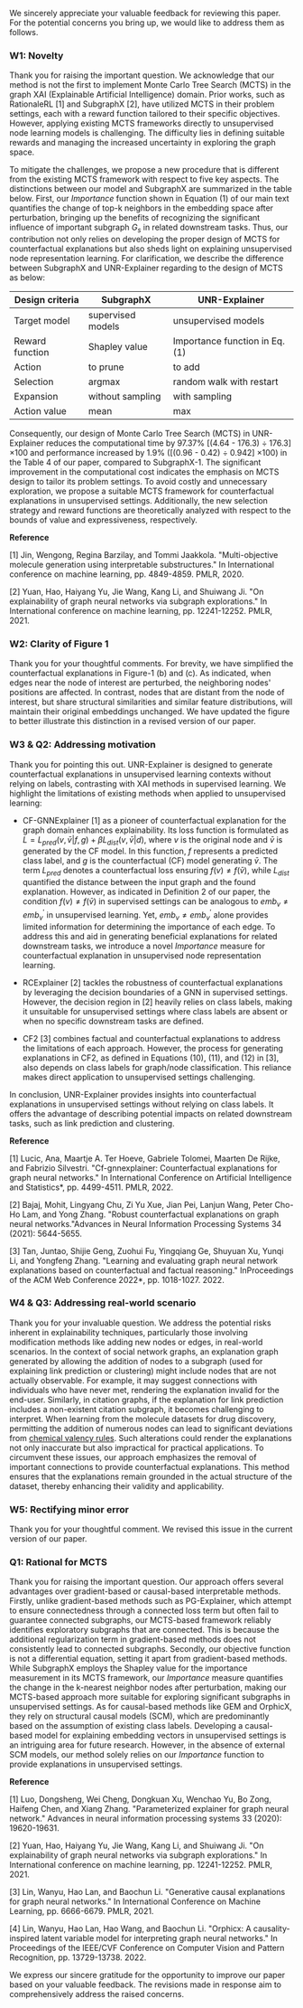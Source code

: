 We sincerely appreciate your valuable feedback for reviewing this paper. For the potential concerns you bring up, we would like to address them as follows.

### W1: Novelty

Thank you for raising the important question. We acknowledge that our method is not the first to implement Monte Carlo Tree Search (MCTS) in the graph XAI (Explainable Artificial Intelligence) domain. Prior works, such as RationaleRL [1] and SubgraphX [2], have utilized MCTS in their problem settings, each with a reward function tailored to their specific objectives. However, applying existing MCTS frameworks directly to unsupervised node learning models is challenging. The difficulty lies in defining suitable rewards and managing the increased uncertainty in exploring the graph space.

To mitigate the challenges, we propose a new procedure that is different from the existing MCTS framework with respect to five key aspects. The distinctions between our model and SubgraphX are summarized in the table below.
First, our $Importance$ function shown in Equation (1) of our main text quantifies the change of top-k neighbors in the embedding space after perturbation, bringing up the benefits of recognizing the significant influence of important subgraph $G_s$ in related downstream tasks. Thus, our contribution not only relies on developing the proper design of MCTS for counterfactual explanations but also sheds light on explaining unsupervised node representation learning. For clarification, we describe the difference between SubgraphX and UNR-Explainer regarding to the design of MCTS as below:

| Design criteria        | SubgraphX          |   UNR-Explainer                |
|------------------------|--------------------|--------------------------------|
| Target model           | supervised models  | unsupervised models            |
| Reward function        | Shapley value      | Importance function in Eq. (1) |
| Action                 | to prune           | to add                         |
| Selection              | argmax             | random walk with restart       |
| Expansion              | without sampling   | with sampling                  |
| Action value           | mean               | max                            |

Consequently, our design of Monte Carlo Tree Search (MCTS) in UNR-Explainer reduces the computational time by 97.37\% [(4.64 - 176.3) ÷ 176.3] ×100 and performance increased by 1.9\% ([(0.96 - 0.42) ÷ 0.942] ×100) in the Table 4 of our paper, compared to SubgraphX-1. The significant improvement in the computational cost indicates the emphasis on MCTS design to tailor its problem settings. To avoid costly and unnecessary exploration, we propose a suitable MCTS framework for counterfactual explanations in unsupervised settings. Additionally, the new selection strategy and reward functions are theoretically analyzed with respect to the bounds of value and expressiveness, respectively.

 **Reference** 
 
[1] Jin, Wengong, Regina Barzilay, and Tommi Jaakkola. "Multi-objective molecule generation using interpretable substructures." In International conference on machine learning, pp. 4849-4859. PMLR, 2020.

[2] Yuan, Hao, Haiyang Yu, Jie Wang, Kang Li, and Shuiwang Ji. "On explainability of graph neural networks via subgraph explorations." In International conference on machine learning, pp. 12241-12252. PMLR, 2021.

### W2: Clarity of Figure 1

Thank you for your thoughtful comments. For brevity, we have simplified the counterfactual explanations in Figure-1 (b) and (c). As indicated, when edges near the node of interest are perturbed, the neighboring nodes' positions are affected. In contrast, nodes that are distant from the node of interest, but share structural similarities and similar feature distributions, will maintain their original embeddings unchanged. We have updated the figure to better illustrate this distinction in a revised version of our paper.

### W3 & Q2: Addressing motivation

Thank you for pointing this out. UNR-Explainer is designed to generate counterfactual explanations in unsupervised learning contexts without relying on labels, contrasting with XAI methods in supervised learning. We highlight the limitations of existing methods when applied to unsupervised learning:

- CF-GNNExplainer [1] as a pioneer of counterfactual explanation for the graph domain enhances explainability. Its loss function is formulated as 
 $L = L_{pred}(v, \bar{v}| f, g) + βL_{dist}(v,  \bar{v} | d)$, where $v$ is the original node and $\bar{v}$ is generated by the CF model. In this function, $f$ represents a predicted class label, and $g$ is the counterfactual (CF) model generating $\bar{v}$. The term $L_{pred}$ denotes a counterfactual loss ensuring $f(v) \neq f(\bar{v})$, while $L_{dist}$ quantified the distance between the input graph and the found explanation. However, as indicated in Definition 2 of our paper, the condition $f(v) \neq f(\bar{v})$ in supervised settings can be analogous to $emb_{v} \neq emb_{v}^{\prime}$ in unsupervised learning. Yet, $emb_{v} \neq emb_{v}^{\prime}$ alone provides limited information for determining the importance of each edge.  To address this and aid in generating beneficial explanations for related downstream tasks, we introduce a novel $Importance$ measure for counterfactual explanation in unsupervised node representation learning.

- RCExplainer [2] tackles the robustness of counterfactual explanations by leveraging the decision boundaries of a GNN in supervised settings. However, the decision region in [2] heavily relies on class labels, making it unsuitable for unsupervised settings where class labels are absent or when no specific downstream tasks are defined.

- CF2 [3] combines factual and counterfactual explanations to address the limitations of each approach. However, the process for generating explanations in CF2, as defined in Equations (10), (11), and (12) in [3], also depends on class labels for graph/node classification. This reliance makes direct application to unsupervised settings challenging.

In conclusion, UNR-Explainer provides insights into counterfactual explanations in unsupervised settings without relying on class labels. It offers the advantage of describing potential impacts on related downstream tasks, such as link prediction and clustering.

 **Reference**
 
[1] Lucic, Ana, Maartje A. Ter Hoeve, Gabriele Tolomei, Maarten De Rijke, and Fabrizio Silvestri. "Cf-gnnexplainer: Counterfactual explanations for graph neural networks." In International Conference on Artificial Intelligence and Statistics*, pp. 4499-4511. PMLR, 2022.

[2] Bajaj, Mohit, Lingyang Chu, Zi Yu Xue, Jian Pei, Lanjun Wang, Peter Cho-Ho Lam, and Yong Zhang. "Robust counterfactual explanations on graph neural networks."Advances in Neural Information Processing Systems 34 (2021): 5644-5655.

[3] Tan, Juntao, Shijie Geng, Zuohui Fu, Yingqiang Ge, Shuyuan Xu, Yunqi Li, and Yongfeng Zhang. "Learning and evaluating graph neural network explanations based on counterfactual and factual reasoning." InProceedings of the ACM Web Conference 2022*, pp. 1018-1027. 2022.

### W4 \& Q3: Addressing real-world scenario

Thank you for your invaluable question. We address the potential risks inherent in explainability techniques, particularly those involving modification methods like adding new nodes or edges, in real-world scenarios. In the context of social network graphs, an explanation graph generated by allowing the addition of nodes to a subgraph (used for explaining link prediction or clustering) might include nodes that are not actually observable. For example, it may suggest connections with individuals who have never met, rendering the explanation invalid for the end-user. Similarly, in citation graphs, if the explanation for link prediction includes a non-existent citation subgraph, it becomes challenging to interpret. When learning from the molecule datasets for drug discovery, permitting the addition of numerous nodes can lead to significant deviations from [chemical valency rules](https://en.wikipedia.org/wiki/Valence_(chemistry)). Such alterations could render the explanations not only inaccurate but also impractical for practical applications. To circumvent these issues, our approach emphasizes the removal of important connections to provide counterfactual explanations. This method ensures that the explanations remain grounded in the actual structure of the dataset, thereby enhancing their validity and applicability.


### W5: Rectifying minor error

Thank you for your thoughtful comment. We revised this issue in the current version of our paper. 

### Q1: Rational for MCTS

Thank you for raising the important question. Our approach offers several advantages over gradient-based or causal-based interpretable methods. Firstly, unlike gradient-based methods such as PG-Explainer, which attempt to ensure connectedness through a connected loss term but often fail to guarantee connected subgraphs, our MCTS-based framework reliably identifies exploratory subgraphs that are connected. This is because the additional regularization term in gradient-based methods does not consistently lead to connected subgraphs. Secondly, our objective function is not a differential equation, setting it apart from gradient-based methods. While SubgraphX employs the Shapley value for the importance measurement in its MCTS framework, our $Importance$ measure quantifies the change in the k-nearest neighbor nodes after perturbation, making our MCTS-based approach more suitable for exploring significant subgraphs in unsupervised settings.
As for causal-based methods like GEM and OrphicX, they rely on structural causal models (SCM), which are predominantly based on the assumption of existing class labels. Developing a causal-based model for explaining embedding vectors in unsupervised settings is an intriguing area for future research. However, in the absence of external SCM models, our method solely relies on our $Importance$ function to provide explanations in unsupervised settings.

**Reference**

[1] Luo, Dongsheng, Wei Cheng, Dongkuan Xu, Wenchao Yu, Bo Zong, Haifeng Chen, and Xiang Zhang. "Parameterized explainer for graph neural network." Advances in neural information processing systems 33 (2020): 19620-19631.

[2] Yuan, Hao, Haiyang Yu, Jie Wang, Kang Li, and Shuiwang Ji. "On explainability of graph neural networks via subgraph explorations." In International conference on machine learning, pp. 12241-12252. PMLR, 2021.

[3] Lin, Wanyu, Hao Lan, and Baochun Li. "Generative causal explanations for graph neural networks." In International Conference on Machine Learning, pp. 6666-6679. PMLR, 2021.

[4] Lin, Wanyu, Hao Lan, Hao Wang, and Baochun Li. "Orphicx: A causality-inspired latent variable model for interpreting graph neural networks." In Proceedings of the IEEE/CVF Conference on Computer Vision and Pattern Recognition, pp. 13729-13738. 2022.


We express our sincere gratitude for  the opportunity to improve our paper based on your valuable feedback. The revisions made in response aim to comprehensively address the raised concerns.
